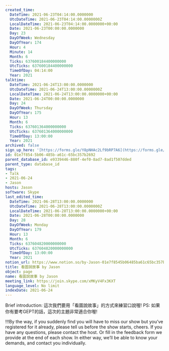 ```yaml
---
created_time:
  DateTime: 2021-06-23T04:14:00.0000000
  UtcDateTime: 2021-06-23T04:14:00.0000000Z
  LocalDateTime: 2021-06-23T04:14:00.0000000+00:00
  Date: 2021-06-23T00:00:00.0000000
  Day: 23
  DayOfWeek: Wednesday
  DayOfYear: 174
  Hour: 4
  Minute: 14
  Month: 6
  Ticks: 637600184400000000
  UtcTicks: 637600184400000000
  TimeOfDay: 04:14:00
  Year: 2021
talktime:
  DateTime: 2021-06-24T13:00:00.0000000
  UtcDateTime: 2021-06-24T13:00:00.0000000Z
  LocalDateTime: 2021-06-24T13:00:00.0000000+00:00
  Date: 2021-06-24T00:00:00.0000000
  Day: 24
  DayOfWeek: Thursday
  DayOfYear: 175
  Hour: 13
  Month: 6
  Ticks: 637601364000000000
  UtcTicks: 637601364000000000
  TimeOfDay: 13:00:00
  Year: 2021
archived: false
sign_up_here: '[https://forms.gle/Y8pNHAc2Lf9bRP7A6](https://forms.gle/Y8pNHAc2Lf9bRP7A6)'
id: 01e7f854-5b06-485b-a61c-65bc357b2692
parent_database_id: e9339446-880f-4ef0-8ad7-8ad1f507dded
parent_type: database_id
tags:
- Talk
- 2021-06-24
- Jason
hosts: Jason
software: Skype
last_edited_time:
  DateTime: 2021-06-28T13:00:00.0000000
  UtcDateTime: 2021-06-28T13:00:00.0000000Z
  LocalDateTime: 2021-06-28T13:00:00.0000000+00:00
  Date: 2021-06-28T00:00:00.0000000
  Day: 28
  DayOfWeek: Monday
  DayOfYear: 179
  Hour: 13
  Month: 6
  Ticks: 637604820000000000
  UtcTicks: 637604820000000000
  TimeOfDay: 13:00:00
  Year: 2021
notion_url: https://www.notion.so/by-Jason-01e7f8545b06485ba61c65bc357b2692
title: 看圖說故事 by Jason
object: page
name: 看圖說故事 by Jason
meeting_link: https://join.skype.com/xMKyV4Fx3KXT
language_level: No limit
indexDate: 2021-06-24
---
```




Brief introduction: 這次我們要用「看圖說故事」的方式來練習口說喔!
PS: 如果你有要考GEPT的話，這次的主題非常適合你喔!

!!!By the way, if you suddenly find you will have to miss our show but you’ve registered for it already, please tell us before the show starts, cheers.
If you have any questions, please contact the host. Or fill in the feedback form we provide at the end of each show. In either way, we’ll be able to know your demands, and contact you individually.



